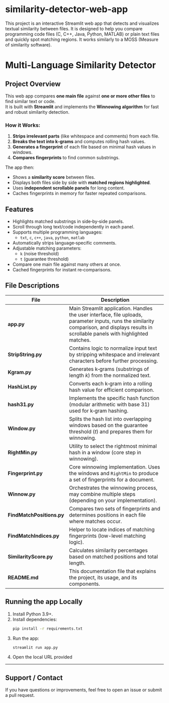 # similarity-detector-web-app
This project is an interactive Streamlit web app that detects and visualizes textual similarity between files. It is designed to help you compare programming code files (C, C++, Java, Python, MATLAB) or plain text files and quickly spot matching regions. It works similarly to a MOSS (Measure of similarity software).

# Multi‑Language Similarity Detector

## Project Overview
This web app compares **one main file** against **one or more other files** to find similar text or code.  
It is built with **Streamlit** and implements the **Winnowing algorithm** for fast and robust similarity detection.

### How it Works:
1. **Strips irrelevant parts** (like whitespace and comments) from each file.
2. **Breaks the text into k‑grams** and computes rolling hash values.
3. **Generates a fingerprint** of each file based on minimal hash values in windows.
4. **Compares fingerprints** to find common substrings.

The app then:
- Shows a **similarity score** between files.
- Displays both files side by side with **matched regions highlighted**.
- Uses **independent scrollable panels** for long content.
- Caches fingerprints in memory for faster repeated comparisons.


## Features
- Highlights matched substrings in side‑by‑side panels.
- Scroll through long text/code independently in each panel.
- Supports multiple programming languages:
  - `txt`, `c`, `c++`, `java`, `python`, `matlab`
- Automatically strips language‑specific comments.
- Adjustable matching parameters:
  - `k` (noise threshold)
  - `t` (guarantee threshold)
- Compare one main file against many others at once.
- Cached fingerprints for instant re‑comparisons.


## File Descriptions

| File | Description |
|------|-------------|
| **app.py** | Main Streamlit application. Handles the user interface, file uploads, parameter inputs, runs the similarity comparison, and displays results in scrollable panels with highlighted matches. |
| **StripString.py** | Contains logic to normalize input text by stripping whitespace and irrelevant characters before further processing. |
| **Kgram.py** | Generates k‑grams (substrings of length *k*) from the normalized text. |
| **HashList.py** | Converts each k‑gram into a rolling hash value for efficient comparison. |
| **hash31.py** | Implements the specific hash function (modular arithmetic with base 31) used for k‑gram hashing. |
| **Window.py** | Splits the hash list into overlapping windows based on the guarantee threshold (*t*) and prepares them for winnowing. |
| **RightMin.py** | Utility to select the rightmost minimal hash in a window (core step in winnowing). |
| **Fingerprint.py** | Core winnowing implementation. Uses the windows and `RightMin` to produce a set of fingerprints for a document. |
| **Winnow.py** | Orchestrates the winnowing process, may combine multiple steps (depending on your implementation). |
| **FindMatchPositions.py** | Compares two sets of fingerprints and determines positions in each file where matches occur. |
| **FindMatchIndices.py** | Helper to locate indices of matching fingerprints (low-level matching logic). |
| **SimilarityScore.py** | Calculates similarity percentages based on matched positions and total length. |
| **README.md** | This documentation file that explains the project, its usage, and its components. |



## Running the app Locally
1. Install Python 3.9+.
2. Install dependencies:
   ```bash
   pip install -r requirements.txt
3. Run the app:
   ```bash
   streamlit run app.py
4. Open the local URL provided 

---
## Support / Contact
If you have questions or improvements, feel free to open an issue or submit a pull request.
